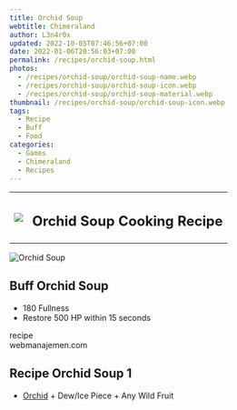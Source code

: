 ```yaml
---
title: Orchid Soup
webtitle: Chimeraland
author: L3n4r0x
updated: 2022-10-05T07:46:56+07:00
date: 2022-01-06T20:56:03+07:00
permalink: /recipes/orchid-soup.html
photos:
  - /recipes/orchid-soup/orchid-soup-name.webp
  - /recipes/orchid-soup/orchid-soup-icon.webp
  - /recipes/orchid-soup/orchid-soup-material.webp
thumbnail: /recipes/orchid-soup/orchid-soup-icon.webp
tags:
  - Recipe
  - Buff
  - Food
categories:
  - Games
  - Chimeraland
  - Recipes
---
```


<section id="bootstrap-wrapper"><link rel="stylesheet" href="https://cdn.statically.io/gh/dimaslanjaka/Web-Manajemen/40ac3225/css/bootstrap-4.5-wrapper.css"/><div class="row mb-2"><div class="col-md-12 mb-2"><table class="table" id="post-info"><tbody><tr><td><img class="d-inline-block me-2" src="/chimeraland/recipes/orchid-soup/orchid-soup-icon.webp" width="auto" height="auto"/></td><td><h1 class="fs-5">Orchid Soup Cooking Recipe</h1></td></tr></tbody></table></div></div><div class="card mb-2"><div class="row g-0"><div class="col-sm-4 position-relative mb-2"><img src="/chimeraland/recipes/orchid-soup/orchid-soup-material.webp" class="card-img fit-cover w-100 h-100" alt="Orchid Soup" data-fancybox="true"/></div><div class="col-sm-8 mb-2"><div class="card-body"><h2 class="card-title fs-5">Buff Orchid Soup</h2><div class="card-text"><ul><li>180 Fullness</li><li>Restore 500 HP within 15 seconds</li></ul></div><span class="badge rounded-pill bg-dark">recipe</span></div><div class="card-footer text-end text-muted">webmanajemen.com</div></div></div></div><div class="row mb-2"><div class="col-12 col-lg-6 recipe-item mb-2"><div class="card"><div class="card-body"><h2 class="card-title fs-5">Recipe Orchid Soup 1</h2><div class="card-text"><ul><li><a class="text-decoration-none" href="/chimeraland/materials/orchid.html">Orchid</a><span> + </span>Dew/Ice Piece<span> + </span>Any Wild Fruit</li></ul></div></div></div></div></div></section>